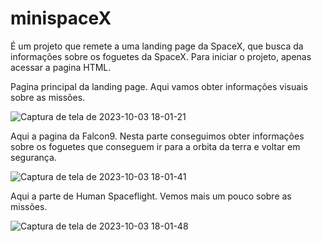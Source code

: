 # minispaceX
É um projeto que remete a uma landing page da SpaceX, que busca da informações sobre os foguetes da SpaceX.
Para iniciar o projeto, apenas acessar a pagina HTML.

Pagina principal da landing page.
Aqui vamos obter informações visuais sobre as missões.

![Captura de tela de 2023-10-03 18-01-21](https://github.com/BrunoSilva96/minispaceX/assets/89411189/79a851e5-870c-4490-b50c-4d934baec042)

Aqui a pagina da Falcon9.
Nesta parte conseguimos obter informações sobre os foguetes que conseguem ir para a orbita da terra e voltar  em segurança.

![Captura de tela de 2023-10-03 18-01-41](https://github.com/BrunoSilva96/minispaceX/assets/89411189/3acdb9bf-bc2d-430a-af05-017c77defd60)

Aqui a parte de Human Spaceflight.
Vemos mais um pouco sobre  as missões.

![Captura de tela de 2023-10-03 18-01-48](https://github.com/BrunoSilva96/minispaceX/assets/89411189/73cd5759-5475-4f10-aaeb-a8f5470a05bf)
